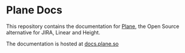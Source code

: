 # Plane Docs

This repository contains the documentation for [Plane](https://github.com/makeplane/plane),
the Open Source alternative for JIRA, Linear and Height.

The documentation is hosted at [docs.plane.so](https://docs.plane.so)

